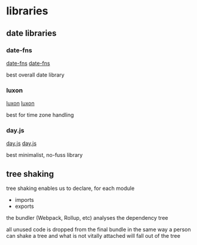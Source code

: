 # libraries

## date libraries

### date-fns

[date-fns](https://date-fns.org)
[date-fns](https://www.skypack.dev/view/date-fns)

best overall date library

### luxon

[luxon](https://moment.github.io/luxon)
[luxon](https://www.skypack.dev/view/luxon)

best for time zone handling

### day.js

[day.js](https://www.skypack.dev/view/dayjs)
[day.js](https://day.js.org)

best minimalist, no-fuss library

## tree shaking

tree shaking enables us to declare, for each module

- imports
- exports

the bundler (Webpack, Rollup, etc) analyses the dependency tree

all unused code is dropped from the final bundle in the same way a person can shake a tree and what is not vitally attached will fall out of the tree

